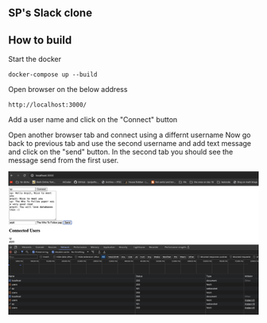 ## SP's Slack clone

## How to build

Start the docker

```shell
docker-compose up --build
```

Open browser on the below address

```shell
http://localhost:3000/
```

Add a user name and click on the "Connect" button

Open another browser tab and connect using a differnt username
Now go back to previous tab and use the second username and add text message 
and click on the "send" button.
In the second tab you should see the message send from the first user.

![slack clone inital](screenshots/slack_clone.jpg)
